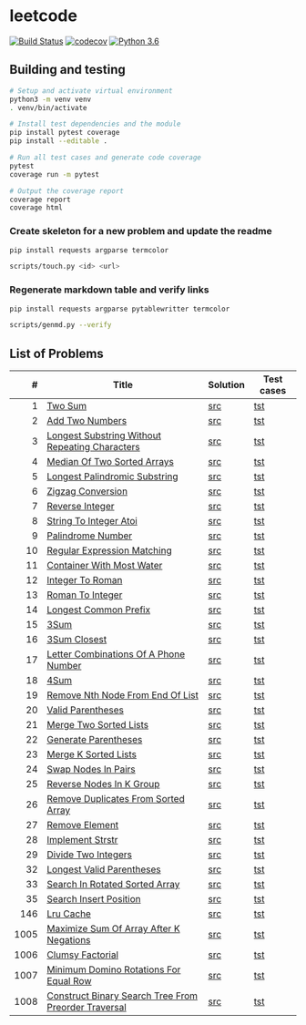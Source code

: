 # leetcode

[![Build Status](https://travis-ci.org/weak-head/leetcode.svg?branch=master)](https://travis-ci.org/weak-head/leetcode)
[![codecov](https://codecov.io/gh/weak-head/leetcode/branch/master/graph/badge.svg)](https://codecov.io/gh/weak-head/leetcode)
[![Python 3.6](https://img.shields.io/badge/python-3.6-blue.svg)](https://www.python.org/downloads/release/python-360/)

## Building and testing

```bash
# Setup and activate virtual environment
python3 -m venv venv
. venv/bin/activate

# Install test dependencies and the module
pip install pytest coverage
pip install --editable .

# Run all test cases and generate code coverage
pytest
coverage run -m pytest

# Output the coverage report
coverage report
coverage html
```

### Create skeleton for a new problem and update the readme

```bash
pip install requests argparse termcolor

scripts/touch.py <id> <url>
```

### Regenerate markdown table and verify links

```bash
pip install requests argparse pytablewritter termcolor

scripts/genmd.py --verify
```

## List of Problems
|  #   |                                                                    Title                                                                    |                                   Solution                                    |                                   Test cases                                    |
|-----:|---------------------------------------------------------------------------------------------------------------------------------------------|-------------------------------------------------------------------------------|---------------------------------------------------------------------------------|
|    1 | [Two Sum](https://leetcode.com/problems/two-sum/)                                                                                           | [src](leetcode/p0001_two_sum.py)                                              | [tst](tests/test_p0001_two_sum.py)                                              |
|    2 | [Add Two Numbers](https://leetcode.com/problems/add-two-numbers/)                                                                           | [src](leetcode/p0002_add_two_numbers.py)                                      | [tst](tests/test_p0002_add_two_numbers.py)                                      |
|    3 | [Longest Substring Without Repeating Characters](https://leetcode.com/problems/longest-substring-without-repeating-characters/)             | [src](leetcode/p0003_longest_substring_without_repeating_characters.py)       | [tst](tests/test_p0003_longest_substring_without_repeating_characters.py)       |
|    4 | [Median Of Two Sorted Arrays](https://leetcode.com/problems/median-of-two-sorted-arrays/)                                                   | [src](leetcode/p0004_median_of_two_sorted_arrays.py)                          | [tst](tests/test_p0004_median_of_two_sorted_arrays.py)                          |
|    5 | [Longest Palindromic Substring](https://leetcode.com/problems/longest-palindromic-substring/)                                               | [src](leetcode/p0005_longest_palindromic_substring.py)                        | [tst](tests/test_p0005_longest_palindromic_substring.py)                        |
|    6 | [Zigzag Conversion](https://leetcode.com/problems/zigzag-conversion/)                                                                       | [src](leetcode/p0006_zigzag_conversion.py)                                    | [tst](tests/test_p0006_zigzag_conversion.py)                                    |
|    7 | [Reverse Integer](https://leetcode.com/problems/reverse-integer/)                                                                           | [src](leetcode/p0007_reverse_integer.py)                                      | [tst](tests/test_p0007_reverse_integer.py)                                      |
|    8 | [String To Integer Atoi](https://leetcode.com/problems/string-to-integer-atoi/)                                                             | [src](leetcode/p0008_string_to_integer_atoi.py)                               | [tst](tests/test_p0008_string_to_integer_atoi.py)                               |
|    9 | [Palindrome Number](https://leetcode.com/problems/palindrome-number/)                                                                       | [src](leetcode/p0009_palindrome_number.py)                                    | [tst](tests/test_p0009_palindrome_number.py)                                    |
|   10 | [Regular Expression Matching](https://leetcode.com/problems/regular-expression-matching/)                                                   | [src](leetcode/p0010_regular_expression_matching.py)                          | [tst](tests/test_p0010_regular_expression_matching.py)                          |
|   11 | [Container With Most Water](https://leetcode.com/problems/container-with-most-water/)                                                       | [src](leetcode/p0011_container_with_most_water.py)                            | [tst](tests/test_p0011_container_with_most_water.py)                            |
|   12 | [Integer To Roman](https://leetcode.com/problems/integer-to-roman/)                                                                         | [src](leetcode/p0012_integer_to_roman.py)                                     | [tst](tests/test_p0012_integer_to_roman.py)                                     |
|   13 | [Roman To Integer](https://leetcode.com/problems/roman-to-integer/)                                                                         | [src](leetcode/p0013_roman_to_integer.py)                                     | [tst](tests/test_p0013_roman_to_integer.py)                                     |
|   14 | [Longest Common Prefix](https://leetcode.com/problems/longest-common-prefix/)                                                               | [src](leetcode/p0014_longest_common_prefix.py)                                | [tst](tests/test_p0014_longest_common_prefix.py)                                |
|   15 | [3Sum](https://leetcode.com/problems/3sum/)                                                                                                 | [src](leetcode/p0015_3sum.py)                                                 | [tst](tests/test_p0015_3sum.py)                                                 |
|   16 | [3Sum Closest](https://leetcode.com/problems/3sum-closest/)                                                                                 | [src](leetcode/p0016_3sum_closest.py)                                         | [tst](tests/test_p0016_3sum_closest.py)                                         |
|   17 | [Letter Combinations Of A Phone Number](https://leetcode.com/problems/letter-combinations-of-a-phone-number/)                               | [src](leetcode/p0017_letter_combinations_of_a_phone_number.py)                | [tst](tests/test_p0017_letter_combinations_of_a_phone_number.py)                |
|   18 | [4Sum](https://leetcode.com/problems/4sum/)                                                                                                 | [src](leetcode/p0018_4sum.py)                                                 | [tst](tests/test_p0018_4sum.py)                                                 |
|   19 | [Remove Nth Node From End Of List](https://leetcode.com/problems/remove-nth-node-from-end-of-list/)                                         | [src](leetcode/p0019_remove_nth_node_from_end_of_list.py)                     | [tst](tests/test_p0019_remove_nth_node_from_end_of_list.py)                     |
|   20 | [Valid Parentheses](https://leetcode.com/problems/valid-parentheses/)                                                                       | [src](leetcode/p0020_valid_parentheses.py)                                    | [tst](tests/test_p0020_valid_parentheses.py)                                    |
|   21 | [Merge Two Sorted Lists](https://leetcode.com/problems/merge-two-sorted-lists/)                                                             | [src](leetcode/p0021_merge_two_sorted_lists.py)                               | [tst](tests/test_p0021_merge_two_sorted_lists.py)                               |
|   22 | [Generate Parentheses](https://leetcode.com/problems/generate-parentheses/)                                                                 | [src](leetcode/p0022_generate_parentheses.py)                                 | [tst](tests/test_p0022_generate_parentheses.py)                                 |
|   23 | [Merge K Sorted Lists](https://leetcode.com/problems/merge-k-sorted-lists/)                                                                 | [src](leetcode/p0023_merge_k_sorted_lists.py)                                 | [tst](tests/test_p0023_merge_k_sorted_lists.py)                                 |
|   24 | [Swap Nodes In Pairs](https://leetcode.com/problems/swap-nodes-in-pairs/)                                                                   | [src](leetcode/p0024_swap_nodes_in_pairs.py)                                  | [tst](tests/test_p0024_swap_nodes_in_pairs.py)                                  |
|   25 | [Reverse Nodes In K Group](https://leetcode.com/problems/reverse-nodes-in-k-group/)                                                         | [src](leetcode/p0025_reverse_nodes_in_k_group.py)                             | [tst](tests/test_p0025_reverse_nodes_in_k_group.py)                             |
|   26 | [Remove Duplicates From Sorted Array](https://leetcode.com/problems/remove-duplicates-from-sorted-array/)                                   | [src](leetcode/p0026_remove_duplicates_from_sorted_array.py)                  | [tst](tests/test_p0026_remove_duplicates_from_sorted_array.py)                  |
|   27 | [Remove Element](https://leetcode.com/problems/remove-element/)                                                                             | [src](leetcode/p0027_remove_element.py)                                       | [tst](tests/test_p0027_remove_element.py)                                       |
|   28 | [Implement Strstr](https://leetcode.com/problems/implement-strstr/)                                                                         | [src](leetcode/p0028_implement_strstr.py)                                     | [tst](tests/test_p0028_implement_strstr.py)                                     |
|   29 | [Divide Two Integers](https://leetcode.com/problems/divide-two-integers/)                                                                   | [src](leetcode/p0029_divide_two_integers.py)                                  | [tst](tests/test_p0029_divide_two_integers.py)                                  |
|   32 | [Longest Valid Parentheses](https://leetcode.com/problems/longest-valid-parentheses/)                                                       | [src](leetcode/p0032_longest_valid_parentheses.py)                            | [tst](tests/test_p0032_longest_valid_parentheses.py)                            |
|   33 | [Search In Rotated Sorted Array](https://leetcode.com/problems/search-in-rotated-sorted-array/)                                             | [src](leetcode/p0033_search_in_rotated_sorted_array.py)                       | [tst](tests/test_p0033_search_in_rotated_sorted_array.py)                       |
|   35 | [Search Insert Position](https://leetcode.com/problems/search-insert-position/)                                                             | [src](leetcode/p0035_search_insert_position.py)                               | [tst](tests/test_p0035_search_insert_position.py)                               |
|  146 | [Lru Cache](https://leetcode.com/problems/lru-cache/)                                                                                       | [src](leetcode/p0146_lru_cache.py)                                            | [tst](tests/test_p0146_lru_cache.py)                                            |
| 1005 | [Maximize Sum Of Array After K Negations](https://leetcode.com/problems/maximize-sum-of-array-after-k-negations/)                           | [src](leetcode/p1005_maximize_sum_of_array_after_k_negations.py)              | [tst](tests/test_p1005_maximize_sum_of_array_after_k_negations.py)              |
| 1006 | [Clumsy Factorial](https://leetcode.com/problems/clumsy-factorial/)                                                                         | [src](leetcode/p1006_clumsy_factorial.py)                                     | [tst](tests/test_p1006_clumsy_factorial.py)                                     |
| 1007 | [Minimum Domino Rotations For Equal Row](https://leetcode.com/problems/minimum-domino-rotations-for-equal-row/)                             | [src](leetcode/p1007_minimum_domino_rotations_for_equal_row.py)               | [tst](tests/test_p1007_minimum_domino_rotations_for_equal_row.py)               |
| 1008 | [Construct Binary Search Tree From Preorder Traversal](https://leetcode.com/problems/construct-binary-search-tree-from-preorder-traversal/) | [src](leetcode/p1008_construct_binary_search_tree_from_preorder_traversal.py) | [tst](tests/test_p1008_construct_binary_search_tree_from_preorder_traversal.py) |
